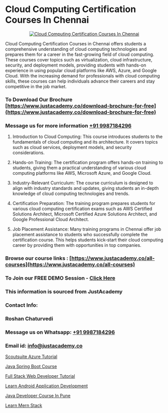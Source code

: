 # Cloud Computing Certification Courses In Chennai

<p align="center">
  <a href="https://justacademy.co/all-courses">
    <img src="https://i.ibb.co/FJQ9DDy/cloud-computing.webp" alt="Cloud Computing Certification Courses In Chennai">
  </a>
</p>


Cloud Computing Certification Courses in Chennai offers students a comprehensive understanding of cloud computing technologies and prepares them for a career in the fast-growing field of cloud computing. These courses cover topics such as virtualization, cloud infrastructure, security, and deployment models, providing students with hands-on experience in using popular cloud platforms like AWS, Azure, and Google Cloud. With the increasing demand for professionals with cloud computing skills, these courses can help individuals advance their careers and stay competitive in the job market.
### To Download Our Brochure [https://www.justacademy.co/download-brochure-for-free](https://www.justacademy.co/download-brochure-for-free)
### Message us for more information [+91 9987184296](https://api.whatsapp.com/send?phone=919987184296)
1) Introduction to Cloud Computing: This course introduces students to the fundamentals of cloud computing and its architecture. It covers topics such as cloud services, deployment models, and security considerations.

2) Hands-on Training: The certification program offers hands-on training to students, giving them a practical understanding of various cloud computing platforms like AWS, Microsoft Azure, and Google Cloud.

3) Industry-Relevant Curriculum: The course curriculum is designed to align with industry standards and updates, giving students an in-depth knowledge of cloud computing technologies and trends.

4) Certification Preparation: The training program prepares students for various cloud computing certification exams such as AWS Certified Solutions Architect, Microsoft Certified Azure Solutions Architect, and Google Professional Cloud Architect.

5) Job Placement Assistance: Many training programs in Chennai offer job placement assistance to students who successfully complete the certification course. This helps students kick-start their cloud computing career by providing them with opportunities in top companies.

### Browse our course links : [https://www.justacademy.co/all-courses](https://www.justacademy.co/all-courses) 
### To Join our FREE DEMO Session - [Click Here](https://www.justacademy.co/register-for-course-demo)


### This information is sourced from JustAcademy
### Contact Info:
### Roshan Chaturvedi
### Message us on Whatsapp: [+91 9987184296](https://api.whatsapp.com/send?phone=919987184296)
### Email id: [info@justacademy.co](mailto:info@justacademy.co)
                
[Scoutsuite Azure Tutorial](https://www.linkedin.com/pulse/scoutsuite-azure-tutorial-justacademy-chennai-qhcuc?trackingId=D%2Fdufc92H3RYtaM6NrvUww%3D%3D&lipi=urn%3Ali%3Apage%3Ad_flagship3_company_admin%3BjPw0ei4cQfe0InHd%2FK206Q%3D%3D)

[Java Spring Boot Course](https://www.linkedin.com/pulse/java-spring-boot-course-justacademy-mumbai-siinc/)

[Full Stack Web Developer Tutorial](https://medium.com/@akanshapatil/full-stack-web-developer-tutorial-45facf6fb363)

[Learn Android Application Development](https://medium.com/@mistersumit961/learn-android-application-development-0a9d4ff42a75)

[Java Developer Course In Pune](https://justacademyin.github.io/justacademy/java-developer-course-in-pune)

[Learn Mern Stack](https://justacademyin.github.io/Articles/Learn-Mern-Stack)


